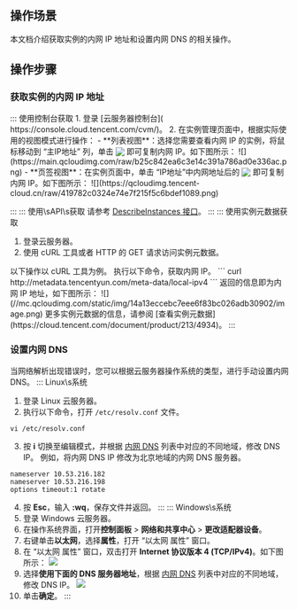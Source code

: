 ## 操作场景
本文档介绍获取实例的内网 IP 地址和设置内网 DNS 的相关操作。

## 操作步骤
### 获取实例的内网 IP 地址
<dx-tabs>
::: 使用控制台获取
1. 登录 [云服务器控制台]( https://console.cloud.tencent.com/cvm/)。
2. 在实例管理页面中，根据实际使用的视图模式进行操作：
   - **列表视图**：选择您需要查看内网 IP 的实例，将鼠标移动到 “主IP地址” 列，单击 <img src="https://main.qcloudimg.com/raw/6603ab4f907562addb1c01596c6296cd.png" style="margin: -3px 0px;"> 即可复制内网 IP。如下图所示：
![](https://main.qcloudimg.com/raw/b25c842ea6c3e14c391a786ad0e336ac.png)
 - **页签视图**：在实例页面中，单击 “IP地址”中内网地址后的 <img src="https://main.qcloudimg.com/raw/6603ab4f907562addb1c01596c6296cd.png" style="margin: -3px 0px;"> 即可复制内网 IP。如下图所示：
![](https://qcloudimg.tencent-cloud.cn/raw/419782c0324e74e7f215f5c6bdef1089.png)

:::
::: 使用\sAPI\s获取
请参考 [DescribeInstances 接口](https://cloud.tencent.com/document/product/213/15728)。
:::
::: 使用实例元数据获取
1. 登录云服务器。
2. 使用 cURL 工具或者 HTTP 的 GET 请求访问实例元数据。
<dx-alert infotype="explain" title="">
以下操作以 cURL 工具为例。
</dx-alert>
执行以下命令，获取内网 IP。
```
curl http://metadata.tencentyun.com/meta-data/local-ipv4
``` 返回的信息即为内网 IP 地址，如下图所示：
![](//mc.qcloudimg.com/static/img/14a13eccebc7eee6f83bc026adb30902/image.png)
更多实例元数据的信息，请参阅 [查看实例元数据](https://cloud.tencent.com/document/product/213/4934)。
:::
</dx-tabs>

### 设置内网 DNS 
当网络解析出现错误时，您可以根据云服务器操作系统的类型，进行手动设置内网 DNS。
<dx-tabs>
::: Linux\s系统
1. 登录 Linux 云服务器。
2. 执行以下命令，打开 `/etc/resolv.conf` 文件。
```
vi /etc/resolv.conf
```
3. 按 **i** 切换至编辑模式，并根据 [内网 DNS](https://cloud.tencent.com/document/product/213/5225#.E5.86.85.E7.BD.91-dns) 列表中对应的不同地域，修改 DNS IP。
例如，将内网 DNS IP 修改为北京地域的内网 DNS 服务器。
```
nameserver 10.53.216.182
nameserver 10.53.216.198
options timeout:1 rotate
```
4. 按 **Esc**，输入 **:wq**，保存文件并返回。
:::
::: Windows\s系统
1. 登录 Windows 云服务器。
2. 在操作系统界面，打开**控制面板** > **网络和共享中心** > **更改适配器设备**。
3. 右键单击**以太网**，选择**属性**，打开 “以太网 属性” 窗口。
4. 在 “以太网 属性” 窗口，双击打开 **Internet 协议版本 4 (TCP/IPv4)**。如下图所示：
![](https://main.qcloudimg.com/raw/023e97de00a08b44a19c510798d2d1c6.png)
5. 选择**使用下面的 DNS 服务器地址**，根据 [内网 DNS](https://cloud.tencent.com/document/product/213/5225#.E5.86.85.E7.BD.91-dns) 列表中对应的不同地域，修改 DNS IP。
![](https://main.qcloudimg.com/raw/8921862c0b6ea5e407de4796f2806c8e.png)
6. 单击**确定**。
:::
</dx-tabs>


